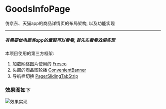 # GoodsInfoPage
仿京东、天猫app的商品详情页的布局架构, 以及功能实现
___
##### 有需要做电商类app的童鞋可以看看, 首先先看看效果实现
本项目使用的第三方框架:

1. 加载网络图片使用的 [Fresco](https://github.com/facebook/fresco)
2. 头部的商品图轮播 [ConvenientBanner](https://github.com/saiwu-bigkoo/Android-ConvenientBanner)
3. 导航栏切换 [PagerSlidingTabStrip](https://github.com/astuetz/PagerSlidingTabStrip)


### 效果图如下
![效果实现](https://github.com/hexianqiao3755/GoodsInfoPage/blob/master/demo.gif)
